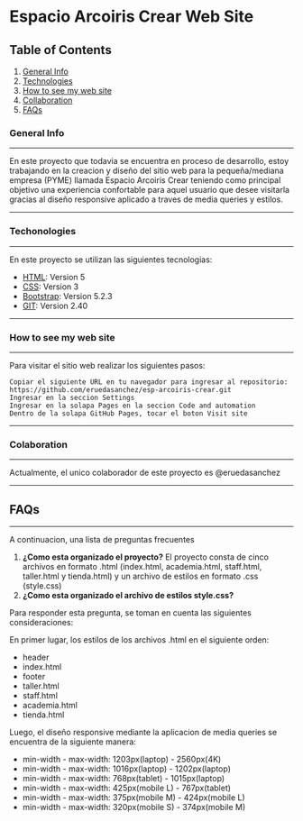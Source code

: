 # Espacio Arcoiris Crear Web Site

## Table of Contents
1. [General Info](#general-info)
2. [Technologies](#technologies)
3. [How to see my web site](#installation)
4. [Collaboration](#collaboration)
5. [FAQs](#faqs)

### General Info
***
En este proyecto que todavia se encuentra en proceso de desarrollo, estoy trabajando en la creacion y diseño del
sitio web para la pequeña/mediana empresa (PYME) llamada Espacio Arcoiris Crear teniendo como principal objetivo
una experiencia confortable para aquel usuario que desee visitarla gracias al diseño responsive aplicado a traves de media queries y estilos.
***
### Techonologies
***
En este proyecto se utilizan las siguientes tecnologias:
* [HTML](): Version 5 
* [CSS](): Version 3
* [Bootstrap](): Version 5.2.3
* [GIT](): Version 2.40
***
### How to see my web site
***
Para visitar el sitio web realizar los siguientes pasos:
```
Copiar el siguiente URL en tu navegador para ingresar al repositorio: https://github.com/eruedasanchez/esp-arcoiris-crear.git
Ingresar en la seccion Settings 
Ingresar en la solapa Pages en la seccion Code and automation
Dentro de la solapa GitHub Pages, tocar el boton Visit site
```
***
### Colaboration
***
Actualmente, el unico colaborador de este proyecto es @eruedasanchez
***
## FAQs
***
A continuacion, una lista de preguntas frecuentes
1. **¿Como esta organizado el proyecto?**
El proyecto consta de cinco archivos en formato .html (index.html, academia.html, staff.html, taller.html y tienda.html) y un archivo de estilos en formato .css (style.css) 
2. **¿Como esta organizado el archivo de estilos style.css?** 

Para responder esta pregunta, se toman en cuenta las siguientes consideraciones:

En primer lugar, los estilos de los archivos .html en el siguiente orden: 
* header
* index.html
* footer
* taller.html
* staff.html
* academia.html
* tienda.html

Luego, el diseño responsive mediante la aplicacion de media queries se encuentra de la siguiente manera:
* min-width - max-width: 1203px(laptop) - 2560px(4K)  
* min-width - max-width: 1016px(laptop) - 1202px(laptop)
* min-width - max-width: 768px(tablet) - 1015px(laptop)
* min-width - max-width: 425px(mobile L) - 767px(tablet)
* min-width - max-width: 375px(mobile M) - 424px(mobile L)
* min-width - max-width: 320px(mobile S) - 374px(mobile M)




